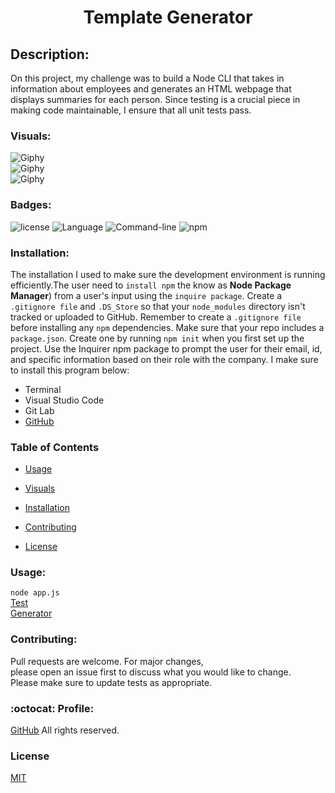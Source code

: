 
<h1 align="center"> Template Generator</h1>


## Description:
On this project, my challenge was to build a Node CLI that takes in information about employees and generates an HTML webpage that displays summaries for each person. Since testing is a crucial piece in making code maintainable, I ensure that all unit tests pass.

### Visuals:
![Giphy](Develop/output/generate.gif)<br>
![Giphy](Develop/output/giphy_app.gif)<br>
![Giphy](Develop/output/Test.gif)<br>


### Badges:
![license](https://img.shields.io/badge/license-MIT-blue.svg)
![Language](https://img.shields.io/badge/Languages-HTML,CSS,Jquery,Nodes-violet.svg)
![Command-line](https://img.shields.io/badge/Command-line-blueviolet.svg)
![npm](https://img.shields.io/badge/npm-red.svg)

### Installation:

The installation I used to make sure the development environment is running efficiently.The user need to ```install npm``` the know as **Node Package Manager**) from a user's input using the ```inquire package```. Create a ```.gitignore file``` and ```.DS_Store``` so that your ```node_modules``` directory isn't tracked or uploaded to GitHub. Remember to create a ```.gitignore file``` before installing any ```npm``` dependencies. Make sure that your repo includes a ```package.json```. Create one by running ```npm init``` when you first set up the project. Use the Inquirer npm package to prompt the user for their email, id, and specific information based on their role with the company. I make sure to install this program below:

* Terminal
* Visual Studio Code
* Git Lab
* [GitHub](https://github.com/adpir/Template_Generator)

### Table of Contents 

* [Usage](#Usage)

* [Visuals](#Visuals)

* [Installation](#Installation)

* [Contributing](#Contributing)

* [License](#License)


### Usage:
```node app.js``` <br>
[Test](https://drive.google.com/file/d/1by8STVkO-QmqVjUmhqApu4m6RJNaIIE7/view?usp=sharing)<br>
[Generator](https://drive.google.com/file/d/1Llrre2TZEPmGzk4r7GG8h3G7rx_tB8kY/view?usp=sharing)



### Contributing:
Pull requests are welcome. For major changes,<br>
please open an issue first to discuss what you would like to change.<br>
Please make sure to update tests as appropriate.

### :octocat: Profile:

[GitHub](https://github.com/adpir?tab=repositories) All rights reserved.


### License
[MIT](https://github.com/adpir/Template_Generator/blob/main/LICENSE) 


